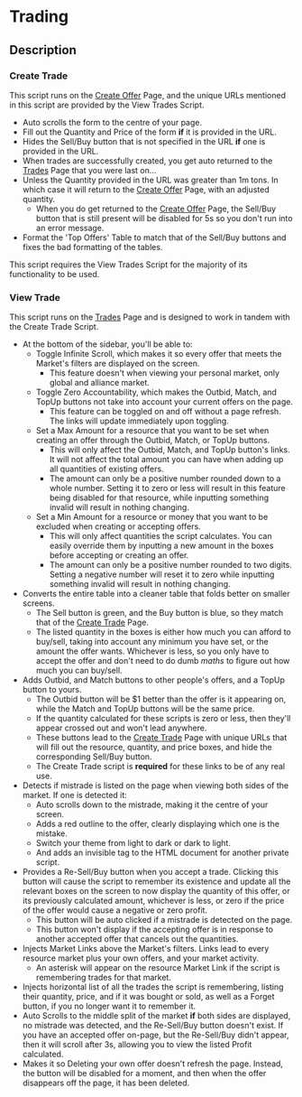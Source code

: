# Trading

## Description

### Create Trade

This script runs on the [Create Offer](https://politicsandwar.com/nation/trade/create/) Page, and the unique URLs mentioned in this script are provided by the View Trades Script.

- Auto scrolls the form to the centre of your page.
- Fill out the Quantity and Price of the form **if** it is provided in the URL.
- Hides the Sell/Buy button that is not specified in the URL **if** one is provided in the URL.
- When trades are successfully created, you get auto returned to the [Trades](https://politicsandwar.com/index.php?id=90&display=world&resource1=food&buysell=&ob=price&od=ASC&maximum=100&minimum=0&search=Go) Page that you were last on...
- Unless the Quantity provided in the URL was greater than 1m tons. In which case it will return to the [Create Offer](https://politicsandwar.com/nation/trade/create/) Page, with an adjusted quantity.
  - When you do get returned to the [Create Offer](https://politicsandwar.com/nation/trade/create/) Page, the Sell/Buy button that is still present will be disabled for 5s so you don't run into an error message.
- Format the 'Top Offers' Table to match that of the Sell/Buy buttons and fixes the bad formatting of the tables.

This script requires the View Trades Script for the majority of its functionality to be used.

### View Trade

This script runs on the [Trades](https://politicsandwar.com/index.php?id=90&display=world&resource1=food&buysell=&ob=price&od=ASC&maximum=100&minimum=0&search=Go) Page and is designed to work in tandem with the Create Trade Script.

- At the bottom of the sidebar, you'll be able to:
  - Toggle Infinite Scroll, which makes it so every offer that meets the Market's filters are displayed on the screen.
    - This feature doesn't when viewing your personal market, only global and alliance market.
  - Toggle Zero Accountability, which makes the Outbid, Match, and TopUp buttons not take into account your current offers on the page.
    - This feature can be toggled on and off without a page refresh. The links will update immediately upon toggling.
  - Set a Max Amount for a resource that you want to be set when creating an offer through the Outbid, Match, or TopUp buttons.
    - This will only affect the Outbid, Match, and TopUp button's links. It will not affect the total amount you can have when adding up all quantities of existing offers.
	- The amount can only be a positive number rounded down to a whole number. Setting it to zero or less will result in this feature being disabled for that resource, while inputting something invalid will result in nothing changing.
  - Set a Min Amount for a resource or money that you want to be excluded when creating or accepting offers.
    - This will only affect quantities the script calculates. You can easily override them by inputting a new amount in the boxes before accepting or creating an offer.
    - The amount can only be a positive number rounded to two digits. Setting a negative number will reset it to zero while inputting something invalid will result in nothing changing.
- Converts the entire table into a cleaner table that folds better on smaller screens.
  - The Sell button is green, and the Buy button is blue, so they match that of the [Create Trade](https://politicsandwar.com/nation/trade/create/) Page.
  - The listed quantity in the boxes is either how much you can afford to buy/sell, taking into account any minimum you have set, or the amount the offer wants. Whichever is less, so you only have to accept the offer and don't need to do dumb *maths* to figure out how much you can buy/sell.
- Adds Outbid, and Match buttons to other people's offers, and a TopUp button to yours.
  - The Outbid button will be $1 better than the offer is it appearing on, while the Match and TopUp buttons will be the same price.
  - If the quantity calculated for these scripts is zero or less, then they'll appear crossed out and won't lead anywhere.
  - These buttons lead to the [Create Trade](https://politicsandwar.com/nation/trade/create/) Page with unique URLs that will fill out the resource, quantity, and price boxes, and hide the corresponding Sell/Buy button.
  - The Create Trade script is **required** for these links to be of any real use.
- Detects if mistrade is listed on the page when viewing both sides of the market. If one is detected it:
  - Auto scrolls down to the mistrade, making it the centre of your screen.
  - Adds a red outline to the offer, clearly displaying which one is the mistake.
  - Switch your theme from light to dark or dark to light.
  - And adds an invisible tag to the HTML document for another private script.
- Provides a Re-Sell/Buy button when you accept a trade. Clicking this button will cause the script to remember its existence and update all the relevant boxes on the screen to now display the quantity of this offer, or its previously calculated amount, whichever is less, or zero if the price of the offer would cause a negative or zero profit.
  - This button will be auto clicked if a mistrade is detected on the page.
  - This button won't display if the accepting offer is in response to another accepted offer that cancels out the quantities.
- Injects Market Links above the Market's filters. Links lead to every resource market plus your own offers, and your market activity.
  - An asterisk will appear on the resource Market Link if the script is remembering trades for that market.
- Injects horizontal list of all the trades the script is remembering, listing their quantity, price, and if it was bought or sold, as well as a Forget button, if you no longer want it to remember it.
- Auto Scrolls to the middle split of the market **if** both sides are displayed, no mistrade was detected, and the Re-Sell/Buy button doesn't exist. If you have an accepted offer on-page, but the Re-Sell/Buy didn't appear, then it will scroll after 3s, allowing you to view the listed Profit calculated.
- Makes it so Deleting your own offer doesn't refresh the page. Instead, the button will be disabled for a moment, and then when the offer disappears off the page, it has been deleted.
